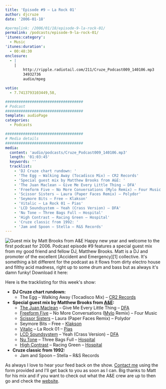 ```yaml
---
title: 'Episode #9 – La Rock 01'
author: djcruze
date: '2006-01-18'

#permalink: /2006/01/18/episode-9-la-rock-01/
permalink: /podcasts/episode-9-la-rock-01/
'itunes:category':
  - Music
'itunes:duration':
  - 00:48:30
enclosure:
  - |
    |
        http://ripple.radiotail.com/211/Cruze_Podcast009_140106.mp3
        34932736
        audio/mpeg

votio:
  - 7.7413793103449,58,

###################################
# Podcast
###################################
template: audioPage
categories:
  - Podcasts

###################################
# Media details
###################################
media:
  content: 'audio/podcasts/Cruze_Podcast009_140106.mp3'
  length: '01:03:45'
  keywords: ''
  tracklist:
    - 'DJ Cruze chart rundown: '
    - 'The Egg – Walking Away (Tocadisco Mix) – CR2 Records'
    - 'Special guest mix by Matthew Brooks from A&E: '
    - 'The Juan Maclean – Give Me Every Little Thing – DFA'
    - 'Freeform Five – No More Conversations (Mylo Remix) – Four Music'
    - 'Scissor Sisters – Laura (Paper Faces Remix) – Polydor'
    - 'Seymore Bits – Free – Klakson'
    - 'Vitalic – La Rock 01 – Pias'
    - 'LCD Soundsystem – Yeah (Crass Version) – DFA'
    - 'Nu Tone – Three Bags Full – Hospital'
    - 'High Contrast – Racing Green – Hospital'
    - 'Cruze classic from 1992: '
    - 'Jam and Spoon – Stella – R&S Records'
---
```


<img src="http://www.djcruze.co.uk/cms/wp-content/matt_brooks.jpg" alt="Guest mix by Matt Brooks from A&E" class="right" />  
Happy new year and welcome to the first podcast for 2006. Podcast episode #9 features a special guest mix from my good friend and fellow DJ, Matthew Brooks. Matt is a DJ and promoter of the excellent [Accident and Emergency][1] collective. It's something a bit different for the podcast as it flows from dirty electro house and filthy acid madness, right up to some drum and bass but as always it's damn funky! Download it here:

Here is the tracklisting for this week's show:

- **DJ Cruze chart rundown:**
  - The Egg – Walking Away (Tocadisco Mix) – [CR2 Records][4]
- **Special guest mix by Matthew Brooks from [A&E][1]:**
  - [The Juan Maclean][5] – Give Me Every Little Thing – [DFA][6]
  - [Freeform Five][7] – No More Conversations ([Mylo][8] Remix) – Four Music
  - [Scissor Sisters][9] – Laura (Paper Faces Remix) – Polydor
  - Seymore Bits – Free – [Klakson][10]
  - [Vitalic][11] – La Rock 01 – [Pias][12]
  - [LCD Soundsystem][13] – Yeah (Crass Version) – [DFA][6]
  - [Nu Tone][14] – Three Bags Full – [Hospital][15]
  - [High Contrast][16] – Racing Green – [Hospital][15]
- **Cruze classic from 1992:**
  - Jam and Spoon – Stella – R&S Records

As always I love to hear your feed back on the show. [Contact me][17] using the form provided and I'll get back to you as soon as I can. Big thanks to Matt for his mix and if you want to check out what the A&E crew are up to then go and check the [website][1].

[1]: http://www.accidentandemergency.info/
[2]: http://ripple.radiotail.com/211/Cruze_Podcast009_140106.mp3
[3]: http://www.djcruze.co.uk/cms/podcasts/feed/rss2
[4]: http://www.cr2records.co.uk/
[5]: http://www.thejuanmaclean.com/
[6]: http://www.dfarecords.com/
[7]: http://www.freeformfive.com/
[8]: http://www.breastfed.tv/
[9]: http://www.scissorsisters.com/
[10]: http://www.klakson.nl/
[11]: http://www.vitalic.org/
[12]: http://www.pias.com/
[13]: http://www.lcdsoundsystem.com/
[14]: http://www.hospitalrecords.com/artists_nutone.shtml
[15]: http://www.hospitalrecords.com/
[16]: http://www.hospitalrecords.com/artists_highcontrast.shtml
[17]: http://www.djcruze.co.uk/cms/contact/

